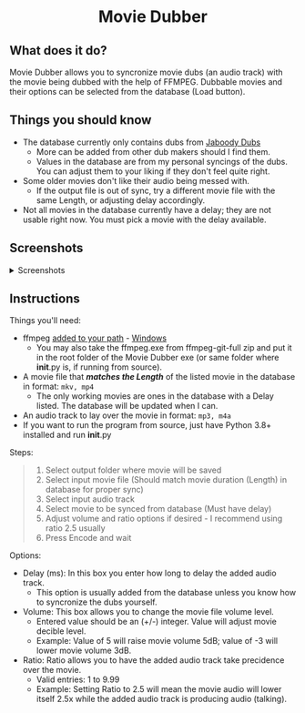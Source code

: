 # <p style="text-align: center;">Movie Dubber</p>

## What does it do?
Movie Dubber allows you to syncronize movie dubs (an audio track) with the movie being dubbed with the help of FFMPEG. Dubbable movies and their options can be selected from the database (Load button). 

## Things you should know
- The database currently only contains dubs from [Jaboody Dubs](https://www.patreon.com/jaboodydubs/posts)
  - More can be added from other dub makers should I find them.
  - Values in the database are from my personal syncings of the dubs. You can adjust them to your liking if they don't feel quite right.
- Some older movies don't like their audio being messed with.
  - If the output file is out of sync, try a different movie file with the same Length, or adjusting delay accordingly.
- Not all movies in the database currently have a delay; they are not usable right now. You must pick a movie with the delay available.

## Screenshots
<details>
  <summary>Screenshots</summary>

  ![Main Screen](https://github.com/f09f9095/Movie-Dubber/blob/main/src/etc/Main%20Screen.png?raw=true)
  ![Main Screen Progress](https://github.com/f09f9095/Movie-Dubber/blob/main/src/etc/Main%20Screen%20Progress.png?raw=true)
  ![Database](https://github.com/f09f9095/Movie-Dubber/blob/main/src/etc/Database.png?raw=true)
</details>


## Instructions
Things you'll need:
- ffmpeg [added to your path](https://www.youtube.com/watch?v=3z9rUl9r2oA) - [Windows](https://www.gyan.dev/ffmpeg/builds/ffmpeg-git-full.7z)
  - You may also take the ffmpeg.exe from ffmpeg-git-full zip and put it in the root folder of the Movie Dubber exe (or same folder where __init__.py is, if running from source).
- A movie file that **_matches the Length_** of the listed movie in the database in format: `mkv, mp4`
  - The only working movies are ones in the database with a Delay listed. The database will be updated when I can.
- An audio track to lay over the movie in format: `mp3, m4a`
- If you want to run the program from source, just have Python 3.8+ installed and run __init__.py

Steps:
>1. Select output folder where movie will be saved
>2. Select input movie file (Should match movie duration (Length) in database for proper sync)
>3. Select input audio track
>4. Select movie to be synced from database (Must have delay)
>5. Adjust volume and ratio options if desired - I recommend using ratio 2.5 usually
>6. Press Encode and wait

Options:
- Delay (ms): In this box you enter how long to delay the added audio track.
  - This option is usually added from the database unless you know how to syncronize the dubs yourself.
- Volume: This box allows you to change the movie file volume level.
  - Entered value should be an (+/-) integer. Value will adjust movie decible level.
  - Example: Value of 5 will raise movie volume 5dB; value of -3 will lower movie volume 3dB.
- Ratio: Ratio allows you to have the added audio track take precidence over the movie.
  - Valid entries: 1 to 9.99
  - Example: Setting Ratio to 2.5 will mean the movie audio will lower itself 2.5x while the added audio track is producing audio (talking).
